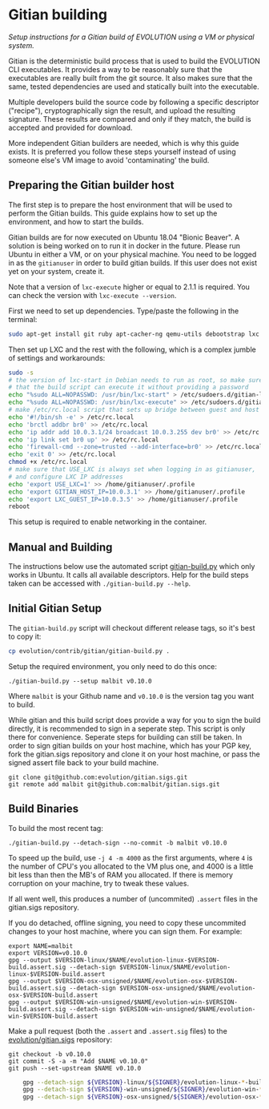 Gitian building
================

*Setup instructions for a Gitian build of EVOLUTION using a VM or physical system.*

Gitian is the deterministic build process that is used to build the EVOLUTION CLI
executables. It provides a way to be reasonably sure that the
executables are really built from the git source. It also makes sure that
the same, tested dependencies are used and statically built into the executable.

Multiple developers build the source code by following a specific descriptor
("recipe"), cryptographically sign the result, and upload the resulting signature.
These results are compared and only if they match, the build is accepted and provided
for download.

More independent Gitian builders are needed, which is why this guide exists.
It is preferred you follow these steps yourself instead of using someone else's
VM image to avoid 'contaminating' the build.

Preparing the Gitian builder host
---------------------------------

The first step is to prepare the host environment that will be used to perform the Gitian builds.
This guide explains how to set up the environment, and how to start the builds.

Gitian builds are for now executed on Ubuntu 18.04 "Bionic Beaver". A solution is being worked on to run
it in docker in the future. Please run Ubuntu in either a VM, or on your physical machine.
You need to be logged in as the `gitianuser` in order to build gitian builds. If this user does not exist yet on your system,
create it.

Note that a version of `lxc-execute` higher or equal to 2.1.1 is required.
You can check the version with `lxc-execute --version`.

First we need to set up dependencies. Type/paste the following in the terminal:

```bash
sudo apt-get install git ruby apt-cacher-ng qemu-utils debootstrap lxc python-cheetah parted kpartx bridge-utils make ubuntu-archive-keyring curl firewalld
```

Then set up LXC and the rest with the following, which is a complex jumble of settings and workarounds:

```bash
sudo -s
# the version of lxc-start in Debian needs to run as root, so make sure
# that the build script can execute it without providing a password
echo "%sudo ALL=NOPASSWD: /usr/bin/lxc-start" > /etc/sudoers.d/gitian-lxc
echo "%sudo ALL=NOPASSWD: /usr/bin/lxc-execute" >> /etc/sudoers.d/gitian-lxc
# make /etc/rc.local script that sets up bridge between guest and host
echo '#!/bin/sh -e' > /etc/rc.local
echo 'brctl addbr br0' >> /etc/rc.local
echo 'ip addr add 10.0.3.1/24 broadcast 10.0.3.255 dev br0' >> /etc/rc.local
echo 'ip link set br0 up' >> /etc/rc.local
echo 'firewall-cmd --zone=trusted --add-interface=br0' >> /etc/rc.local
echo 'exit 0' >> /etc/rc.local
chmod +x /etc/rc.local
# make sure that USE_LXC is always set when logging in as gitianuser,
# and configure LXC IP addresses
echo 'export USE_LXC=1' >> /home/gitianuser/.profile
echo 'export GITIAN_HOST_IP=10.0.3.1' >> /home/gitianuser/.profile
echo 'export LXC_GUEST_IP=10.0.3.5' >> /home/gitianuser/.profile
reboot
```

This setup is required to enable networking in the container.


Manual and Building
-------------------
The instructions below use the automated script [gitian-build.py](https://github.com/betcoin/bitcoin/blob/master/contrib/gitian-build.py) which only works in Ubuntu.
It calls all available descriptors. Help for the build steps taken can be accessed with `./gitian-build.py --help`.

Initial Gitian Setup
--------------------
The `gitian-build.py` script will checkout different release tags, so it's best to copy it:

```bash
cp evolution/contrib/gitian/gitian-build.py .
```

Setup the required environment, you only need to do this once:

```
./gitian-build.py --setup malbit v0.10.0
```

Where `malbit` is your Github name and `v0.10.0` is the version tag you want to build.

While gitian and this build script does provide a way for you to sign the build directly, it is recommended to sign in a seperate step.
This script is only there for convenience. Seperate steps for building can still be taken.
In order to sign gitian builds on your host machine, which has your PGP key,
fork the gitian.sigs repository and clone it on your host machine,
or pass the signed assert file back to your build machine.

```
git clone git@github.com:evolution/gitian.sigs.git
git remote add malbit git@github.com:malbit/gitian.sigs.git
```

Build Binaries
-----------------------------
To build the most recent tag:

 `./gitian-build.py --detach-sign --no-commit -b malbit v0.10.0`

To speed up the build, use `-j 4 -m 4000` as the first arguments, where `4` is the number of CPU's you allocated to the VM plus one, and 4000 is a little bit less than then the MB's of RAM you allocated. If there is memory corruption on your machine, try to tweak these values.

If all went well, this produces a number of (uncommited) `.assert` files in the gitian.sigs repository.

If you do detached, offline signing, you need to copy these uncommited changes to your host machine, where you can sign them. For example:

```
export NAME=malbit
export VERSION=v0.10.0
gpg --output $VERSION-linux/$NAME/evolution-linux-$VERSION-build.assert.sig --detach-sign $VERSION-linux/$NAME/evolution-linux-$VERSION-build.assert
gpg --output $VERSION-osx-unsigned/$NAME/evolution-osx-$VERSION-build.assert.sig --detach-sign $VERSION-osx-unsigned/$NAME/evolution-osx-$VERSION-build.assert
gpg --output $VERSION-win-unsigned/$NAME/evolution-win-$VERSION-build.assert.sig --detach-sign $VERSION-win-unsigned/$NAME/evolution-win-$VERSION-build.assert
```

Make a pull request (both the `.assert` and `.assert.sig` files) to the
[evolution/gitian.sigs](https://github.com/evolution/gitian.sigs/) repository:

```
git checkout -b v0.10.0
git commit -S -a -m "Add $NAME v0.10.0"
git push --set-upstream $NAME v0.10.0
```

```bash
    gpg --detach-sign ${VERSION}-linux/${SIGNER}/evolution-linux-*-build.assert
    gpg --detach-sign ${VERSION}-win-unsigned/${SIGNER}/evolution-win-*-build.assert
    gpg --detach-sign ${VERSION}-osx-unsigned/${SIGNER}/evolution-osx-*-build.assert
```
